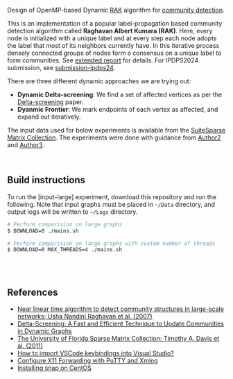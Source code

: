 Design of OpenMP-based Dynamic [RAK] algorithm for [community detection].

This is an implementation of a popular label-propagation based community
detection algorithm called **Raghavan Albert Kumara (RAK)**. Here, every node is
initialized with a unique label and at every step each node adopts the label
that most of its neighbors currently have. In this iterative process densely
connected groups of nodes form a consensus on a unique label to form
communities. See [extended report] for details. For IPDPS2024 submission, see
[submission-ipdps24].

There are three different dynamic approaches we are trying out:
- **Dynamic Delta-screening**: We find a set of affected vertices as per the [Delta-screening] paper.
- **Dyanmic Frontier**: We mark endpoints of each vertex as affected, and expand out iteratively.

The input data used for below experiments is available from the [SuiteSparse Matrix Collection].
The experiments were done with guidance from [Author2] and
[Author3].

[RAK]: https://arxiv.org/abs/0709.2938
[extended report]: https://gist.github.com/author1/91b2d2ac50b9aba6b203e88b291c7671
[submission-ipdps24]: https://github.com/author1/rak-communities-openmp-dynamic/tree/submission-ipdps24
[community detection]: https://en.wikipedia.org/wiki/Community_search
[sequential]: https://github.com/author1/rak-communities-static-vs-dynamic
[Delta-screening]: https://ieeexplore.ieee.org/document/9384277
[Author3]: https://www.example.com/
[Author2]: https://www.example.com/
[SuiteSparse Matrix Collection]: https://sparse.tamu.edu

<br>


## Build instructions

To run the [input-large] experiment, download this repository and run the
following. Note that input graphs must be placed in `~/Data` directory, and
output logs will be written to `~/Logs` directory.

```bash
# Perform comparision on large graphs
$ DOWNLOAD=0 ./mains.sh

# Perform comparision on large graphs with custom number of threads
$ DOWNLOAD=0 MAX_THREADS=4 ./mains.sh
```

<br>
<br>


## References

- [Near linear time algorithm to detect community structures in large-scale networks; Usha Nandini Raghavan et al. (2007)](https://arxiv.org/abs/0709.2938)
- [Delta-Screening: A Fast and Efficient Technique to Update Communities in Dynamic Graphs](https://ieeexplore.ieee.org/document/9384277)
- [The University of Florida Sparse Matrix Collection; Timothy A. Davis et al. (2011)](https://doi.org/10.1145/2049662.2049663)
- [How to import VSCode keybindings into Visual Studio?](https://stackoverflow.com/a/62417446/1413259)
- [Configure X11 Forwarding with PuTTY and Xming](https://www.centlinux.com/2019/01/configure-x11-forwarding-putty-xming-windows.html)
- [Installing snap on CentOS](https://snapcraft.io/docs/installing-snap-on-centos)
